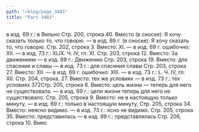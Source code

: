```yaml
---
path: "/blog/page_3403"
title: "Part 3403"
---
```


 в изд. 69 г.: в Вильно
Стр. 200, строка 40.
Вместо (в сноске): Я хочу сказать только то, что говорю. — в изд. 69 г. (в сноске): Я хочу сказать то, что говорю.
Стр. 202, строка 3.
Вместо: XI. — в изд. 69 г. ошибочно: XII. — в изд. 73 г.: XLIX.
Ч. IV, гл. XI.
Стр. 203, строка 12.
Вместо: За движением — в изд. 69 г.: Движению
Стр. 203, строка 19.
Вместо: для спасения и славы — в изд. 73 г.: для спасения славы
Стр. 203, строка 27.
Вместо: XII. — в изд. 69 г. ошибочно: XIII. — в изд. 73 г.: L.
Ч. IV, гл. XII.
Стр. 204, строка, 27.
Вместо: тех же условиях — в изд. 73 г.: тех условиях
372Стр. 205, строка 8.
Вместо: цель жизни — теперь для него не существовала. — в изд. 69 г.: цели жизни теперь для него не существовало.
Стр. 205, строка 9.
Вместо: не в настоящую только минуту, — в изд. 69 г.: только в настоящую минуту,
Стр. 205, строка 34. 
Вместо: неясно видимо. — в изд. 73 г.: ясно не видимо.
Стр. 205, строка 35.
Вместо: представилась — в изд. 69 г.: представлялась
Стр. 206, строка 10.
Вмес
